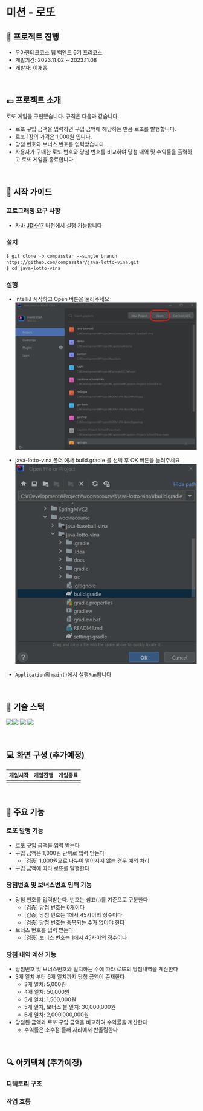 # 미션 - 로또



## :book: 프로젝트 진행
- 우아한테크코스 웹 백엔드 6기 프리코스<br>
- 개발기간: 2023.11.02 ~ 2023.11.08<br>
- 개발자: 이재홍

<br>

## :dollar: 프로젝트 소개
로또 게임을 구현했습니다. 규칙은 다음과 같습니다.

- 로또 구입 금액을 입력하면 구입 금액에 해당하는 만큼 로또를 발행합니다.
- 로또 1장의 가격은 1,000원 입니다.
- 당첨 번호와 보너스 번호를 입력받습니다.
- 사용자가 구매한 로또 번호와 당첨 번호를 비교하여 당첨 내역 및 수익률을 출력하고 로또 게임을 종료합니다.

<br>

## :rocket: 시작 가이드
### 프로그래밍 요구 사항
- 자바 [JDK-17](https://www.oracle.com/java/technologies/downloads/#java17) 버전에서 실행 가능합니다 

### 설치
```
$ git clone -b compasstar --single branch https://github.com/compasstar/java-lotto-vina.git
$ cd java-lotto-vina
```

### 실행
- IntelliJ 시작하고 Open 버튼을 눌러주세요<br>
![run1](./img/run1.png)

- java-lotto-vina 폴더 에서 build.gradle 를 선택 후 OK 버튼을 눌러주세요<br>
![run2](./img/run2.png)

- `Application`의 `main()`에서 실행`Run`합니다
<br>



## :school: 기술 스택
<img src="https://img.shields.io/badge/IntelliJ-000000?style=for-the-badge&logo=intellij-idea&logoColor=white"><img src="https://img.shields.io/badge/git-F05032?style=for-the-badge&logo=git&logoColor=white">
<img src="https://img.shields.io/badge/github-181717?style=for-the-badge&logo=github&logoColor=white">
<img src="https://img.shields.io/badge/java-007396?style=for-the-badge&logo=java&logoColor=white"> 

<br>

## :computer: 화면 구성 (추가예정)



| 게임시작                             | 게임진행                             | 게임종료                             |
|----------------------------------|----------------------------------|----------------------------------|
| <!--![game1](./img/game1.png)--> | <!--![game2](./img/game2.png)--> | <!--![game3](./img/game3.png)--> |


<br>

## :dart: 주요 기능

### 로또 발행 기능
- 로또 구입 금액을 입력 받는다
- 구입 금액은 1,000원 단위로 입력 받는다
  - [검증] 1,000원으로 나누어 떨어지지 않는 경우 예외 처리
- 구입 금액에 따라 로또를 발행한다

### 당첨번호 및 보너스번호 입력 기능
- 당첨 번호를 입력받는다. 번호는 쉼표(,)를 기준으로 구분한다
  - [검증] 당첨 번호는 6개이다
  - [검증] 당첨 번호는 1에서 45사이의 정수이다
  - [검증] 당첨 번호는 중복되는 수가 없어야 한다
- 보너스 번호를 입력 받는다
  - [검증] 보너스 번호는 1에서 45사이의 정수이다

### 당첨 내역 계산 기능
- 당첨번호 및 보너스번호와 일치하는 수에 따라 로또의 당첨내역을 계산한다
- 3개 일치 부터 6개 일치까지 당첨 금액이 존재한다
  - 3개 일치: 5,000원
  - 4개 일치: 50,000원
  - 5개 일치: 1,500,000원
  - 5개 일치, 보너스 볼 일치: 30,000,000원
  - 6개 일치: 2,000,000,000원
- 당첨된 금액과 로또 구입 금액을 비교하여 수익률을 계산한다
  - 수익률은 소수점 둘째 자리에서 반올림한다

<br>

## :mag: 아키텍쳐 (추가예정)
### 디렉토리 구조
<!--![architecture1](./img/architecture1.png)-->


### 작업 흐름
<!--![architecture2](./img/architecture2.png)-->